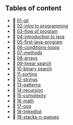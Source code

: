 ## Tables of content
- 📁 [01-git](./01-git)
- 📁 [02-intro to programming](./02-intro%20to%20programming)
- 📁 [03-flow of program](./03-flow%20of%20program)
- 📁 [04-introduction to java](./04-introduction%20to%20java)
- 📁 [05-first-java-program](./05-first-java-program)
- 📁 [06-conditions-loops](./06-conditions-loops)
- 📁 [07-methods](./07-methods)
- 📁 [08-arrays](./08-arrays)
- 📁 [09-linear search](./09-linear%20search)
- 📁 [10-binary search](./10-binary%20search)
- 📁 [11-sorting](./11-sorting)
- 📁 [12-strings](./12-strings)
- 📁 [13-patterns](./13-patterns)
- 📁 [14-recursion](./14-recursion)
- 📁 [15-complexity](./15-complexity)
- 📁 [16-math](./16-math)
- 📁 [17-oop](./17-oop)
- 📁 [18-linkedlist](./18-linkedlist)
- 📁 [19-stacks-n-queues](./19-stacks-n-queues)
